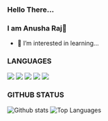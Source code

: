 ### Hello There...
### I am Anusha Raj👋

- 👀 I’m interested in learning...




<!---
anushharaj/anushharaj is a ✨ special ✨ repository because its `README.md` (this file) appears on your GitHub profile.
You can click the Preview link to take a look at your changes.
--->
### LANGUAGES
<img src="https://img.shields.io/badge/-CSS-1572B6?logo=css3&logoColor=fff"> <img src="https://img.shields.io/badge/-HTML-e34f26?logo=html5&logoColor=fff">
<img src="https://img.shields.io/badge/-PYTHON-3776AB?logo=html5&logoColor=fff">
<img src="https://img.shields.io/badge/-JAVASCRIPT-F7DF1E?logo=html5&logoColor=fff">
<img src="https://img.shields.io/badge/-MYSQL-4479A1?logo=html5&logoColor=fff">

### GITHUB STATUS

![Github stats](https://github-readme-stats.vercel.app/api?username=anushharaj&count_private=true&show_icons=true&theme=radical)
![Top Languages](https://github-readme-stats.vercel.app/api/top-langs/?username=anushharaj&show_icons=true&theme=radical)
